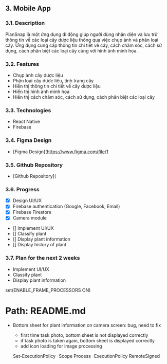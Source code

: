 ## 3. Mobile App 
### 3.1. Description
PlanSnap là một ứng dụng di động giúp người dùng nhận diện và lưu trữ thông tin về các loại cây dược liệu thông qua việc chụp ảnh và phân loại cây. Ứng dụng cung cấp thông tin chi tiết về cây, cách chăm sóc, cách sử dụng, cách phân biệt các loại cây cùng với hình ảnh minh họa.
### 3.2. Features
- Chụp ảnh cây dược liệu
- Phân loại cây dược liệu, tình trạng cây
- Hiển thị thông tin chi tiết về cây dược liệu
- Hiển thị hình ảnh minh họa
- Hiển thị cách chăm sóc, cách sử dụng, cách phân biệt các loại cây
### 3.3. Technologies
- React Native
- Firebase
### 3.4. Figma Design
- [Figma Design](https://www.figma.com/file/1
### 3.5. Github Repository
- [Github Repository](

### 3.6. Progress 
- [x] Design UI/UX
- [x] Firebase authentication (Google, Facebook, Email)
- [x] Firebase Firestore
- [x] Camera module
- [] Implement UI/UX
- [] Classify plant
- [] Display plant information
- [] Display history of plant

###  3.7. Plan for the next 2 weeks
- Implement UI/UX
- Classify plant
- Display plant information


set(ENABLE_FRAME_PROCESSORS ON)


# Path: README.md

- Bottom sheet for plant information on camera screen: bug, need to fix
  - first time task photo, bottom sheet is not displayed correctly
  - if task photo is taken again, bottom sheet is displayed correctly
  - add icon loading for image processing


  Set-ExecutionPolicy -Scope Process -ExecutionPolicy RemoteSigned